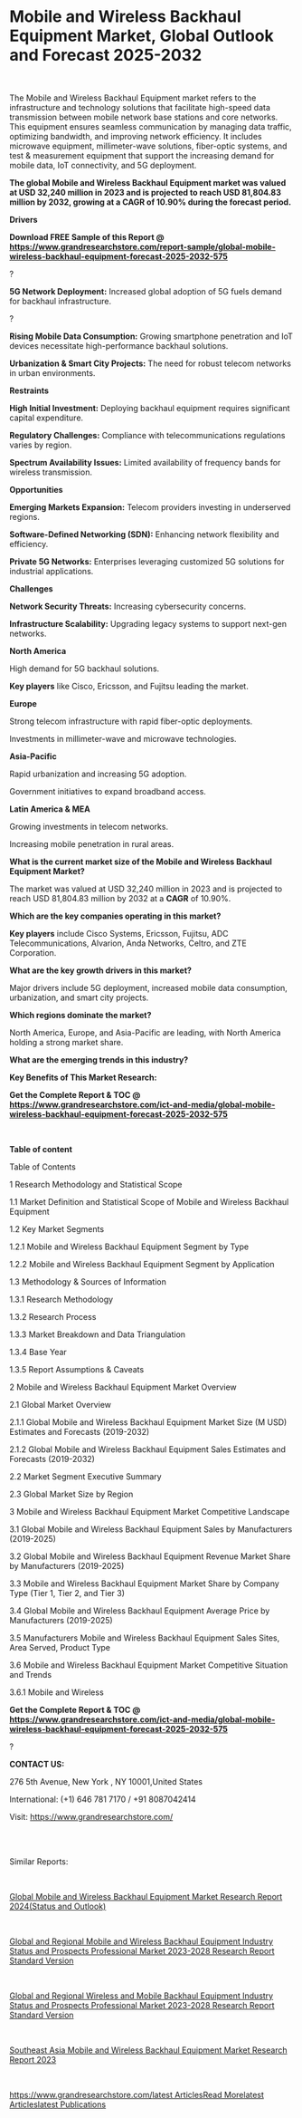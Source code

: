 <h1>Mobile and Wireless Backhaul Equipment Market, Global Outlook and Forecast 2025-2032</h1><br/><p>The Mobile and Wireless Backhaul Equipment market refers to the infrastructure and technology solutions that facilitate high-speed data transmission between mobile network base stations and core networks. This equipment ensures seamless communication by managing data traffic, optimizing bandwidth, and improving network efficiency. It includes microwave equipment, millimeter-wave solutions, fiber-optic systems, and test & measurement equipment that support the increasing demand for mobile data, IoT connectivity, and 5G deployment.</p>
 
 
 
 <p><strong>The global Mobile and Wireless Backhaul Equipment market was valued at USD 32,240 million in 2023 and is projected to reach USD 81,804.83 million by 2032, growing at a <strong>CAGR</strong> of 10.90% during the forecast period.</strong></p>
 
 
 
 <p><strong>Drivers</strong></p>
 
 
 
 <div><b>Download FREE Sample of this Report @ <a href="https://www.grandresearchstore.com/report-sample/global-mobile-wireless-backhaul-equipment-forecast-2025-2032-575">https://www.grandresearchstore.com/report-sample/global-mobile-wireless-backhaul-equipment-forecast-2025-2032-575</a></b></div>
 
 
 
 <p>? </p>
 
 
 
 <p><strong>5G Network Deployment:</strong> Increased global adoption of 5G fuels demand for backhaul infrastructure.</p>
 
 
 
 <p>? </p>
 
 
 
 <p><strong>Rising Mobile Data Consumption:</strong> Growing smartphone penetration and IoT devices necessitate high-performance backhaul solutions.</p>
 
 
 
 <p><strong>Urbanization & Smart City Projects:</strong> The need for robust telecom networks in urban environments.</p>
 
 
 
 <p><strong>Restraints</strong></p>
 
 
 
 <p><strong>High Initial Investment:</strong> Deploying backhaul equipment requires significant capital expenditure.</p>
 
 
 
 <p><strong>Regulatory Challenges:</strong> Compliance with telecommunications regulations varies by region.</p>
 
 
 
 <p><strong>Spectrum Availability Issues:</strong> Limited availability of frequency bands for wireless transmission.</p>
 
 
 
 <p><strong>Opportunities</strong></p>
 
 
 
 <p><strong>Emerging Markets Expansion:</strong> Telecom providers investing in underserved regions.</p>
 
 
 
 <p><strong>Software-Defined Networking (SDN):</strong> Enhancing network flexibility and efficiency.</p>
 
 
 
 <p><strong>Private 5G Networks:</strong> Enterprises leveraging customized 5G solutions for industrial applications.</p>
 
 
 
 <p><strong>Challenges</strong></p>
 
 
 
 <p><strong>Network Security Threats:</strong> Increasing cybersecurity concerns.</p>
 
 
 
 <p><strong>Infrastructure Scalability:</strong> Upgrading legacy systems to support next-gen networks.</p>
 
 
 
 <p><strong>North America</strong></p>
 
 
 
 <p>High demand for 5G backhaul solutions.</p>
 
 
 
 <p><strong>Key players</strong> like Cisco, Ericsson, and Fujitsu leading the market.</p>
 
 
 
 <p><strong>Europe</strong></p>
 
 
 
 <p>Strong telecom infrastructure with rapid fiber-optic deployments.</p>
 
 
 
 <p>Investments in millimeter-wave and microwave technologies.</p>
 
 
 
 <p><strong>Asia-Pacific</strong></p>
 
 
 
 <p>Rapid urbanization and increasing 5G adoption.</p>
 
 
 
 <p>Government initiatives to expand broadband access.</p>
 
 
 
 <p><strong>Latin America & MEA</strong></p>
 
 
 
 <p>Growing investments in telecom networks.</p>
 
 
 
 <p>Increasing mobile penetration in rural areas.</p>
 
 
 
 <p><strong>What is the current market size of the Mobile and Wireless Backhaul Equipment Market?</strong></p>
 
 
 
 <p>The market was valued at USD 32,240 million in 2023 and is projected to reach USD 81,804.83 million by 2032 at a <strong>CAGR</strong> of 10.90%.</p>
 
 
 
 <p><strong>Which are the key companies operating in this market?</strong></p>
 
 
 
 <p><strong>Key players</strong> include Cisco Systems, Ericsson, Fujitsu, ADC Telecommunications, Alvarion, Anda Networks, Celtro, and ZTE Corporation.</p>
 
 
 
 <p><strong>What are the key growth drivers in this market?</strong></p>
 
 
 
 <p>Major drivers include 5G deployment, increased mobile data consumption, urbanization, and smart city projects.</p>
 
 
 
 <p><strong>Which regions dominate the market?</strong></p>
 
 
 
 <p>North America, Europe, and Asia-Pacific are leading, with North America holding a strong market share.</p>
 
 
 
 <p><strong>What are the emerging trends in this industry?</strong></p>
 
 
 
 <p><strong>Key Benefits of This Market Research:</strong></p>
 
 
 
 <div><b>Get the Complete Report & TOC @ <a href="https://www.grandresearchstore.com/ict-and-media/global-mobile-wireless-backhaul-equipment-forecast-2025-2032-575">https://www.grandresearchstore.com/ict-and-media/global-mobile-wireless-backhaul-equipment-forecast-2025-2032-575</a></b></div>
 
 
 
 <p><br />
 
 <b>Table of content</b></p>
 
 
 
 <p>Table of Contents<br />
 
 1 Research Methodology and Statistical Scope<br />
 
 1.1 Market Definition and Statistical Scope of Mobile and Wireless Backhaul Equipment<br />
 
 1.2 Key Market Segments<br />
 
 1.2.1 Mobile and Wireless Backhaul Equipment Segment by Type<br />
 
 1.2.2 Mobile and Wireless Backhaul Equipment Segment by Application<br />
 
 1.3 Methodology & Sources of Information<br />
 
 1.3.1 Research Methodology<br />
 
 1.3.2 Research Process<br />
 
 1.3.3 Market Breakdown and Data Triangulation<br />
 
 1.3.4 Base Year<br />
 
 1.3.5 Report Assumptions & Caveats<br />
 
 2 Mobile and Wireless Backhaul Equipment Market Overview<br />
 
 2.1 Global Market Overview<br />
 
 2.1.1 Global Mobile and Wireless Backhaul Equipment Market Size (M USD) Estimates and Forecasts (2019-2032)<br />
 
 2.1.2 Global Mobile and Wireless Backhaul Equipment Sales Estimates and Forecasts (2019-2032)<br />
 
 2.2 Market Segment Executive Summary<br />
 
 2.3 Global Market Size by Region<br />
 
 3 Mobile and Wireless Backhaul Equipment Market Competitive Landscape<br />
 
 3.1 Global Mobile and Wireless Backhaul Equipment Sales by Manufacturers (2019-2025)<br />
 
 3.2 Global Mobile and Wireless Backhaul Equipment Revenue Market Share by Manufacturers (2019-2025)<br />
 
 3.3 Mobile and Wireless Backhaul Equipment Market Share by Company Type (Tier 1, Tier 2, and Tier 3)<br />
 
 3.4 Global Mobile and Wireless Backhaul Equipment Average Price by Manufacturers (2019-2025)<br />
 
 3.5 Manufacturers Mobile and Wireless Backhaul Equipment Sales Sites, Area Served, Product Type<br />
 
 3.6 Mobile and Wireless Backhaul Equipment Market Competitive Situation and Trends<br />
 
 3.6.1 Mobile and Wireless</p>
 
 
 
 <div><b>Get the Complete Report & TOC @ <a href="https://www.grandresearchstore.com/ict-and-media/global-mobile-wireless-backhaul-equipment-forecast-2025-2032-575">https://www.grandresearchstore.com/ict-and-media/global-mobile-wireless-backhaul-equipment-forecast-2025-2032-575</a></b></div>
 
 
 
 <p>? </p>
 
 
 
 <p><b>CONTACT US:</b><br />
 
 276 5th Avenue, New York , NY 10001,United States<br />
 
 International: (+1) 646 781 7170 / +91 8087042414<br />
 
 Visit: <a href="https://www.grandresearchstore.com/">https://www.grandresearchstore.com/</a><br />
 
 <br />
 
 <br />
 
 Similar Reports:<br />
 
 <br />
 
 <a href="https://www.grandresearchstore.com/ict-and-media/global-mobile-wireless-backhaul-equipment-2024-852">Global Mobile and Wireless Backhaul Equipment Market Research Report 2024(Status and Outlook)</a><br />
 
 <br />
 
 <a href="https://www.grandresearchstore.com/ict-and-media/global-regional-mobile-wireless-backhaul-equipment-2023-2028-209">Global and Regional Mobile and Wireless Backhaul Equipment Industry Status and Prospects Professional Market 2023-2028 Research Report Standard Version</a><br />
 
 <br />
 
 <a href="https://www.grandresearchstore.com/machines/global-regional-wireless-mobile-backhaul-equipment-2023-2028-522">Global and Regional Wireless and Mobile Backhaul Equipment Industry Status and Prospects Professional Market 2023-2028 Research Report Standard Version</a><br />
 
 <br />
 
 <a href="https://www.grandresearchstore.com/ict-and-media/asia-southeast-mobile-wireless-backhaul-equipment-2023-150">Southeast Asia Mobile and Wireless Backhaul Equipment Market Research Report 2023</a><br />
 
 <br />
 
 <a href="https://gyeongbokgung.com">https://www.grandresearchstore.com/</a><a href="https://hallyeomaritime.com">latest Articles</a><a href="https://jingwansa.com">Read More</a><a href="https://nguoiviet.jp/">latest Articles</a><a href="https://www.intelmarketresearch.com/">latest Publications</a></p>